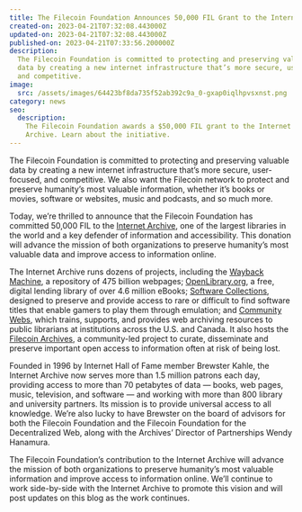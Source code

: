```yaml
---
title: The Filecoin Foundation Announces 50,000 FIL Grant to the Internet Archive
created-on: 2023-04-21T07:32:08.443000Z
updated-on: 2023-04-21T07:32:08.443000Z
published-on: 2023-04-21T07:33:56.200000Z
description:
  The Filecoin Foundation is committed to protecting and preserving valuable
  data by creating a new internet infrastructure that’s more secure, user-focused,
  and competitive.
image:
  src: /assets/images/64423bf8da735f52ab392c9a_0-gxap0iqlhpvsxnst.png
category: news
seo:
  description:
    The Filecoin Foundation awards a $50,000 FIL grant to the Internet
    Archive. Learn about the initiative.
---
```


The Filecoin Foundation is committed to protecting and preserving valuable data by creating a new internet infrastructure that’s more secure, user-focused, and competitive. We also want the Filecoin network to protect and preserve humanity’s most valuable information, whether it’s books or movies, software or websites, music and podcasts, and so much more.

Today, we’re thrilled to announce that the Filecoin Foundation has committed 50,000 FIL to the [Internet Archive](https://archive.org/), one of the largest libraries in the world and a key defender of information and accessibility. This donation will advance the mission of both organizations to preserve humanity’s most valuable data and improve access to information online.

The Internet Archive runs dozens of projects, including the [Wayback Machine](https://archive.org/web/), a repository of 475 billion webpages; [OpenLibrary.org](https://openlibrary.org/), a free, digital lending library of over 4.6 million eBooks; [Software Collections](https://archive.org/details/software), designed to preserve and provide access to rare or difficult to find software titles that enable gamers to play them through emulation; and [Community Webs](https://communitywebs.archive-it.org/), which trains, supports, and provides web archiving resources to public librarians at institutions across the U.S. and Canada. It also hosts the [Filecoin Archives](http://blog.archive.org/tag/filecoin/), a community-led project to curate, disseminate and preserve important open access to information often at risk of being lost.

Founded in 1996 by Internet Hall of Fame member Brewster Kahle, the Internet Archive now serves more than 1.5 million patrons each day, providing access to more than 70 petabytes of data — books, web pages, music, television, and software — and working with more than 800 library and university partners. Its mission is to provide universal access to all knowledge. We’re also lucky to have Brewster on the board of advisors for both the Filecoin Foundation and the Filecoin Foundation for the Decentralized Web, along with the Archives’ Director of Partnerships Wendy Hanamura.

The Filecoin Foundation’s contribution to the Internet Archive will advance the mission of both organizations to preserve humanity’s most valuable information and improve access to information online. We’ll continue to work side-by-side with the Internet Archive to promote this vision and will post updates on this blog as the work continues.
